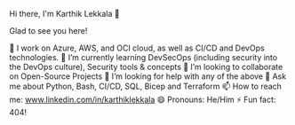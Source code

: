 Hi there, I'm Karthik Lekkala 👋

Glad to see you here!

🔭 I work on Azure, AWS, and OCI cloud, as well as CI/CD and DevOps technologies.
🌱 I’m currently learning DevSecOps (including security into the DevOps culture), Security tools & concepts
👯 I’m looking to collaborate on Open-Source Projects
🤔 I’m looking for help with any of the above
💬 Ask me about Python, Bash, CI/CD, SQL, Bicep and Terraform
📫 How to reach me: www.linkedin.com/in/karthiklekkala
😄 Pronouns: He/Him
⚡ Fun fact: 404!
